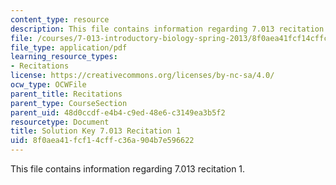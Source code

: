 ```yaml
---
content_type: resource
description: This file contains information regarding 7.013 recitation 1.
file: /courses/7-013-introductory-biology-spring-2013/8f0aea41fcf14cffc36a904b7e596622_MIT7_013S12_RecitatSol_1.pdf
file_type: application/pdf
learning_resource_types:
- Recitations
license: https://creativecommons.org/licenses/by-nc-sa/4.0/
ocw_type: OCWFile
parent_title: Recitations
parent_type: CourseSection
parent_uid: 48d0ccdf-e4b4-c9ed-48e6-c3149ea3b5f2
resourcetype: Document
title: Solution Key 7.013 Recitation 1
uid: 8f0aea41-fcf1-4cff-c36a-904b7e596622
---
```

This file contains information regarding 7.013 recitation 1.